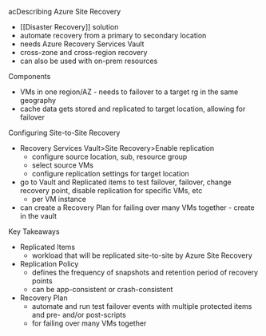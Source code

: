 acDescribing Azure Site Recovery
- [[Disaster Recovery]] solution
- automate recovery from a primary to secondary location
- needs Azure Recovery Services Vault
- cross-zone and cross-region recovery
- can also be used with on-prem resources

Components
- VMs in one region/AZ - needs to failover to a target rg in the same geography
- cache data gets stored and replicated to target location, allowing for failover

Configuring Site-to-Site Recovery
- Recovery Services Vault>Site Recovery>Enable replication
	- configure source location, sub, resource group
	- select source VMs
	- configure replication settings for target location
- go to Vault and Replicated items to test failover, failover, change recovery point, disable replication for specific VMs, etc
	- per VM instance
- can create a Recovery Plan for failing over many VMs together - create in the vault

Key Takeaways
- Replicated Items 
	- workload that will be replicated site-to-site by Azure Site Recovery
- Replication Policy
	- defines the frequency of snapshots and retention period of recovery points
	- can be app-consistent or crash-consistent
- Recovery Plan
	- automate and run test failover events with multiple protected items and pre- and/or post-scripts
	- for failing over many VMs together